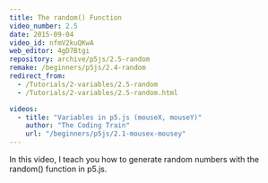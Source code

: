 ```yaml
---
title: The random() Function
video_number: 2.5
date: 2015-09-04
video_id: nfmV2kuQKwA
web_editor: 4gD7Btgi
repository: archive/p5js/2.5-random
remake: /beginners/p5js/2.4-random
redirect_from:
  - /Tutorials/2-variables/2.5-random
  - /Tutorials/2-variables/2.5-random.html

videos:
  - title: "Variables in p5.js (mouseX, mouseY)"
    author: "The Coding Train"
    url: "/beginners/p5js/2.1-mousex-mousey"
---
```


In this video, I teach you how to generate random numbers with the random() function in p5.js.
